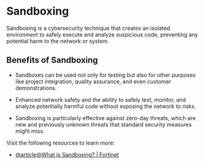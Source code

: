# Sandboxing

Sandboxing is a cybersecurity technique that creates an isolated environment to safely execute and analyze suspicious code, preventing any potential harm to the network or system.

## Benefits of Sandboxing

- Sandboxes can be used not only for testing but also for other purposes like project integration, quality assurance, and even customer demonstrations.

- Enhanced network safety and the ability to safely test, monitor, and analyze potentially harmful code without exposing the network to risks.

- Sandboxing is particularly effective against zero-day threats, which are new and previously unknown threats that standard security measures might miss.

Visit the following resources to learn more:

- [@article@What is Sandboxing? | Fortinet](https://www.fortinet.com/resources/cyberglossary/what-is-sandboxing)



